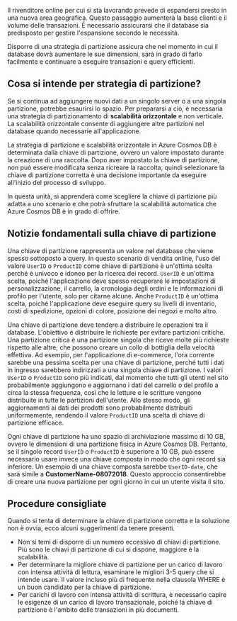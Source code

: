 Il rivenditore online per cui si sta lavorando prevede di espandersi presto in una nuova area geografica. Questo passaggio aumenterà la base clienti e il volume delle transazioni. È necessario assicurarsi che il database sia predisposto per gestire l'espansione secondo le necessità.

Disporre di una strategia di partizione assicura che nel momento in cui il database dovrà aumentare le sue dimensioni, sarà in grado di farlo facilmente e continuare a eseguire transazioni e query efficienti.

## <a name="what-is-a-partition-strategy"></a>Cosa si intende per strategia di partizione?

Se si continua ad aggiungere nuovi dati a un singolo server o a una singola partizione, potrebbe esaurirsi lo spazio. Per prepararsi a ciò, è necessaria una strategia di partizionamento di **scalabilità orizzontale** e non verticale. La scalabilità orizzontale consente di aggiungere altre partizioni nel database quando necessarie all'applicazione.

La strategia di partizione e scalabilità orizzontale in Azure Cosmos DB è determinata dalla chiave di partizione, ovvero un valore impostato durante la creazione di una raccolta. Dopo aver impostato la chiave di partizione, non può essere modificata senza ricreare la raccolta, quindi selezionare la chiave di partizione corretta è una decisione importante da eseguire all'inizio del processo di sviluppo.  

In questa unità, si apprenderà come scegliere la chiave di partizione più adatta a uno scenario e che potrà sfruttare la scalabilità automatica che Azure Cosmos DB è in grado di offrire.

## <a name="partition-key-basics"></a>Notizie fondamentali sulla chiave di partizione

Una chiave di partizione rappresenta un valore nel database che viene spesso sottoposto a query. In questo scenario di vendita online, l'uso del valore `UserID` o `ProductID` come chiave di partizione è un'ottima scelta perché è univoco e idoneo per la ricerca dei record. `UserID` è un'ottima scelta, poiché l'applicazione deve spesso recuperare le impostazioni di personalizzazione, il carrello, la cronologia degli ordini e le informazioni di profilo per l'utente, solo per citarne alcune. Anche `ProductID` è un'ottima scelta, poiché l'applicazione deve eseguire query su livelli di inventario, costi di spedizione, opzioni di colore, posizione dei negozi e molto altro.

Una chiave di partizione deve tendere a distribuire le operazioni tra il database. L'obiettivo è distribuire le richieste per evitare partizioni critiche. Una partizione critica è una partizione singola che riceve molte più richieste rispetto alle altre, che possono creare un collo di bottiglia della velocità effettiva. Ad esempio, per l'applicazione di e-commerce, l'ora corrente sarebbe una pessima scelta per una chiave di partizione, perché tutti i dati in ingresso sarebbero indirizzati a una singola chiave di partizione. I valori `UserID` o `ProductID` sono più indicati, dal momento che tutti gli utenti nel sito probabilmente aggiungono e aggiornano i dati del carrello o del profilo a circa la stessa frequenza, così che le letture e le scritture vengono distribuite in tutte le partizioni dell'utente. Allo stesso modo, gli aggiornamenti ai dati dei prodotti sono probabilmente distribuiti uniformemente, rendendo il valore `ProductID` una scelta di chiave di partizione efficace.

Ogni chiave di partizione ha uno spazio di archiviazione massimo di 10 GB, ovvero le dimensioni di una partizione fisica in Azure Cosmos DB. Pertanto, se il singolo record `UserID` o `ProductID` è superiore a 10 GB, può essere necessario usare invece una chiave composta in modo che ogni record sia inferiore. Un esempio di una chiave composta sarebbe `UserID-date`, che sarà simile a **CustomerName-08072018**. Questo approccio consentirebbe di creare una nuova partizione per ogni giorno in cui un utente visita il sito.

## <a name="best-practices"></a>Procedure consigliate

Quando si tenta di determinare la chiave di partizione corretta e la soluzione non è ovvia, ecco alcuni suggerimenti da tenere presenti.

- Non si temi di disporre di un numero eccessivo di chiavi di partizione. Più sono le chiavi di partizione di cui si dispone, maggiore è la scalabilità.
- Per determinare la migliore chiave di partizione per un carico di lavoro con intensa attività di lettura, esaminare le migliori 3-5 query che si intende usare. Il valore incluso più di frequente nella clausola WHERE è un buon candidato per la chiave di partizione.
- Per carichi di lavoro con intensa attività di scrittura, è necessario capire le esigenze di un carico di lavoro transazionale, poiché la chiave di partizione è l'ambito delle transazioni in più documenti.
